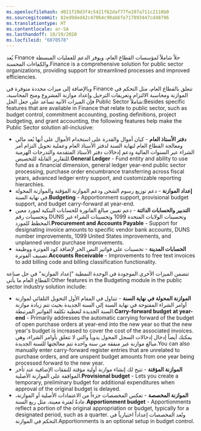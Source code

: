 ```yaml
---
ms.openlocfilehash: d021f20d3f4c5421f62daf77fe207a711c2110b0
ms.sourcegitcommit: 82ed9ded42c47064c90ab6fe717893447cd48796
ms.translationtype: HT
ms.contentlocale: ar-SA
ms.lasthandoff: 10/19/2020
ms.locfileid: "6070578"
---
```

<span data-ttu-id="1c8b7-101">يُعد Finance حلاً شاملاً لمؤسسات القطاع العام، ويوفر الدعم للعمليات المبسطة والكفاءات المحسنة.</span><span class="sxs-lookup"><span data-stu-id="1c8b7-101">Finance is a comprehensive solution for public sector organizations, providing support for streamlined processes and improved efficiencies.</span></span>

<span data-ttu-id="1c8b7-102">وبالإضافة إلى ميزات محددة متوفرة في Finance تتعلق بالقطاع العام، مثل التحكم في الموازنة ومحاسبة الالتزام وتعريفات الترحيل وإعداد موازنة المشروع ومنح المحاسبة، فإن الميزات الآتية تساعد على جعل الحل Public Sector شاملاً:</span><span class="sxs-lookup"><span data-stu-id="1c8b7-102">Besides specific features that are available in Finance that relate to public sector, such as budget control, commitment accounting, posting definitions, project budgeting, and grant accounting, the following features help make the Public Sector solution all-inclusive:</span></span>

-   <span data-ttu-id="1c8b7-103">**دفتر الأستاذ العام** - كيان أموال والقدرة على استخدام الأموال على أنها بُعد مالي ومعالجة القطاع العام لنهاية السنة لدفتر الأستاذ العام وعملية تحويل التزام أمر الشراء عبر السنوات المالية ودعم إدخالات دفتر الأستاذ المتقدمة والتدرجات الهرمية للتقارير القابلة للتخصيص.</span><span class="sxs-lookup"><span data-stu-id="1c8b7-103">**General Ledger** - Fund entity and ability to use fund as a financial dimension, general ledger year-end public sector processing, purchase order encumbrance transferring across fiscal years, advanced ledger entry support, and customizable reporting hierarchies.</span></span>
-   <span data-ttu-id="1c8b7-104">**إعداد الموازنة** - دعم توزيع رسوم الشحن ودعم الموازنة المؤقتة و‏‫الموازنة المحولة في نهاية السنة‬.</span><span class="sxs-lookup"><span data-stu-id="1c8b7-104">**Budgeting** - Apportionment support, provisional budget support, and budget carry-forward at year-end.</span></span>
-   <span data-ttu-id="1c8b7-105">**التدبير والحسابات الدائنة** - دعم تعيين مبالغ الفاتورة للحسابات البنكية لمورد معين وتحسينات رقم DUNS وتحسينات الولايات المتحدة 1099 وتحسينات الشراء غير المخطط للمورد.</span><span class="sxs-lookup"><span data-stu-id="1c8b7-105">**Procurement and Accounts Payable** - Support for designating invoice amounts to specific vendor bank accounts, DUNS number improvements, 1099 United States improvements, and unplanned vendor purchase improvements.</span></span>
-   <span data-ttu-id="1c8b7-106">**الحسابات المدينة** - تحسينات على فواتير النص الحر لإضافة كود الفوترة ووظيفة تصنيف الفوترة.</span><span class="sxs-lookup"><span data-stu-id="1c8b7-106">**Accounts Receivable** - Improvements to free text invoices to add billing code and billing classification functionality.</span></span>

<span data-ttu-id="1c8b7-107">تتضمن الميزات الأخرى الموجودة في الوحدة النمطية "إعداد الموازنة" في حل صناعة القطاع العام ما يأتي:</span><span class="sxs-lookup"><span data-stu-id="1c8b7-107">Other features in the Budgeting module in the public sector industry solution include:</span></span>

- <span data-ttu-id="1c8b7-108">**الموازنة المحولة** **في نهاية السنة** - تتناول في المقام الأول التحويل التلقائي لموازنة أوامر الشراء المفتوحة في نهاية السنة إلى السنة الجديدة بحيث تتم زيادة موازنة السنة الجديدة لتغطية تكلفة الفواتير المرتبطة.</span><span class="sxs-lookup"><span data-stu-id="1c8b7-108">**Carry-forward budget** **at year-end** - Primarily addresses the automatic carrying forward of the budget of open purchase orders at year-end into the new year so that the new year's budget is increased to cover the cost of the associated invoices.</span></span> <span data-ttu-id="1c8b7-109">يمكنك أيضاً إدخال إدخالات السجل المحول يدوياً والتي لا تتعلق بأوامر الشراء، وهي مبالغ موازنة غير منفقة من سنة واحدة تتم معالجتها للسنة الجديدة.</span><span class="sxs-lookup"><span data-stu-id="1c8b7-109">You can also manually enter carry-forward register entries that are unrelated to purchase orders, and are unspent budget amounts from one year being processed forward to the new year.</span></span>
- <span data-ttu-id="1c8b7-110">**الموازنة المؤقتة** - تتيح لك إنشاء موازنة أولية مؤقتة للنفقات الإضافية عند تأخر الموافقة على الموازنة الأصلية.</span><span class="sxs-lookup"><span data-stu-id="1c8b7-110">**Provisional budget** - Lets you create a temporary, preliminary budget for additional expenditures when approval of the original budget is delayed.</span></span>
- <span data-ttu-id="1c8b7-111">**الموازنة المخصصة** - تعكس المخصصات جزءاً من الاعتمادات الأصلية أو الموازنة، عادةً لفترة معينة، مثل ربع السنة.</span><span class="sxs-lookup"><span data-stu-id="1c8b7-111">**Apportionment budget** - Apportionments reflect a portion of the original appropriation or budget, typically for a designated period, such as a quarter.</span></span> <span data-ttu-id="1c8b7-112">وتُعد المخصصات إعداداً اختيارياً في التحكم في الموازنة.</span><span class="sxs-lookup"><span data-stu-id="1c8b7-112">Apportionments is an optional setup in budget control.</span></span>
